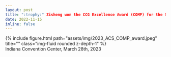 ```yaml
---
layout: post
title: ":trophy:" Zisheng won the CCG Excellence Award (COMP) for the Spring 2023 ACS Meeting!
date: 2022-11-15 
inline: false
---
```


<div class="row">
    <div class="col-sm mt-3 mt-md-0">
        {% include figure.html path="assets/img/2023_ACS_COMP_award.jpeg" title="" class="img-fluid rounded z-depth-1" %}
    </div>
</div>
<div class="caption">
    Indiana Convention Center, March 28th, 2023
</div>


